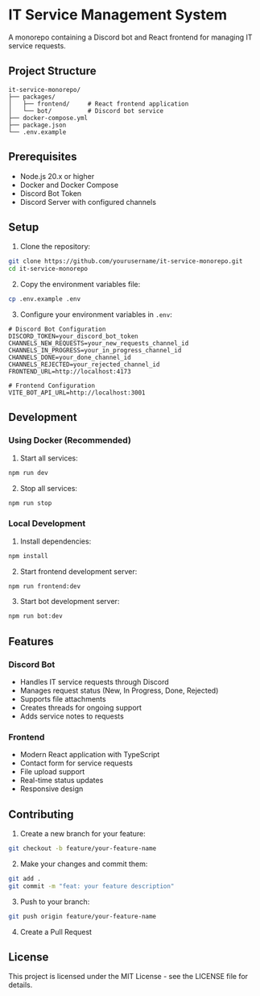 # IT Service Management System

A monorepo containing a Discord bot and React frontend for managing IT service requests.

## Project Structure

```
it-service-monorepo/
├── packages/
│   ├── frontend/     # React frontend application
│   └── bot/          # Discord bot service
├── docker-compose.yml
├── package.json
└── .env.example
```

## Prerequisites

- Node.js 20.x or higher
- Docker and Docker Compose
- Discord Bot Token
- Discord Server with configured channels

## Setup

1. Clone the repository:
```bash
git clone https://github.com/yourusername/it-service-monorepo.git
cd it-service-monorepo
```

2. Copy the environment variables file:
```bash
cp .env.example .env
```

3. Configure your environment variables in `.env`:
```env
# Discord Bot Configuration
DISCORD_TOKEN=your_discord_bot_token
CHANNELS_NEW_REQUESTS=your_new_requests_channel_id
CHANNELS_IN_PROGRESS=your_in_progress_channel_id
CHANNELS_DONE=your_done_channel_id
CHANNELS_REJECTED=your_rejected_channel_id
FRONTEND_URL=http://localhost:4173

# Frontend Configuration
VITE_BOT_API_URL=http://localhost:3001
```

## Development

### Using Docker (Recommended)

1. Start all services:
```bash
npm run dev
```

2. Stop all services:
```bash
npm run stop
```

### Local Development

1. Install dependencies:
```bash
npm install
```

2. Start frontend development server:
```bash
npm run frontend:dev
```

3. Start bot development server:
```bash
npm run bot:dev
```

## Features

### Discord Bot
- Handles IT service requests through Discord
- Manages request status (New, In Progress, Done, Rejected)
- Supports file attachments
- Creates threads for ongoing support
- Adds service notes to requests

### Frontend
- Modern React application with TypeScript
- Contact form for service requests
- File upload support
- Real-time status updates
- Responsive design

## Contributing

1. Create a new branch for your feature:
```bash
git checkout -b feature/your-feature-name
```

2. Make your changes and commit them:
```bash
git add .
git commit -m "feat: your feature description"
```

3. Push to your branch:
```bash
git push origin feature/your-feature-name
```

4. Create a Pull Request

## License

This project is licensed under the MIT License - see the LICENSE file for details. 